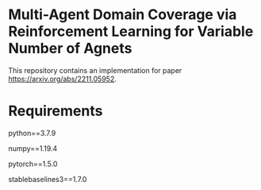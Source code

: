 # Multi-Agent Domain Coverage via Reinforcement Learning for Variable Number of Agnets

This repository contains an implementation for paper https://arxiv.org/abs/2211.05952.

# Requirements

python==3.7.9

numpy==1.19.4

pytorch==1.5.0

stablebaselines3==1.7.0
